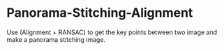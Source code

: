 # Panorama-Stitching-Alignment
Use (Alignment + RANSAC) to get the key points between two image and make a panorama stitching image.
